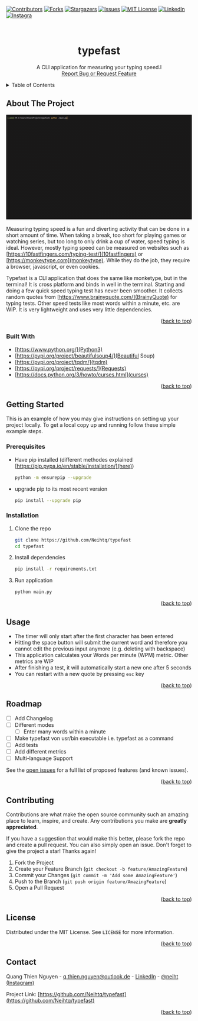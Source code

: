 <a name="readme-top"></a>
[![Contributors][contributors-shield]][contributors-url]
[![Forks][forks-shield]][forks-url]
[![Stargazers][stars-shield]][stars-url]
[![Issues][issues-shield]][issues-url]
[![MIT License][license-shield]][license-url]
[![LinkedIn][linkedin-shield]][linkedin-url]
[![Instagra][instagram-shield]][instagram-url]



<br />
<div align="center">
  <h1 align="center">typefast</h1>

  <p align="center">
    A CLI application for measuring your typing speed.l
    <br />
    <a href="https://github.com/Neihtq/typefast/issues">Report Bug or Request Feature</a>
  </p>
</div>


<details>
  <summary>Table of Contents</summary>
  <ol>
    <li>
      <a href="#about-the-project">About The Project</a>
      <ul>
        <li><a href="#built-with">Built With</a></li>
      </ul>
    </li>
    <li>
      <a href="#getting-started">Getting Started</a>
      <ul>
        <li><a href="#prerequisites">Prerequisites</a></li>
        <li><a href="#installation">Installation</a></li>
      </ul>
    </li>
    <li><a href="#usage">Usage</a></li>
    <li><a href="#roadmap">Roadmap</a></li>
    <li><a href="#contributing">Contributing</a></li>
    <li><a href="#license">License</a></li>
    <li><a href="#contact">Contact</a></li>
    <li><a href="#acknowledgments">Acknowledgments</a></li>
  </ol>
</details>



<!-- ABOUT THE PROJECT -->
## About The Project

![demo](demo/demo.gif)

Measuring typing speed is a fun and diverting activity that can be done in a short amount of time. When taking a break, too short for playing games or watching series, but too long to only drink a cup of water, speed typing is ideal. However, mostly typing speed can be measured on websites such as [https://10fastfingers.com/typing-test/](10fastfingers) or [https://monkeytype.com](monkeytype). While they do the job, they require a browser, javascript, or even cookies. 

Typefast is a CLI application that does the same like monketype, but in the terminal! It is cross platform and binds in well in the terminal. Starting and doing a few quick speed typing test has never been smoother. It collects random quotes from [https://www.brainyquote.com/](BrainyQuote) for typing tests. Other speed tests like most words within a minute, etc. are WIP. It is very lightweight and uses very little dependencies.

<p align="right">(<a href="#readme-top">back to top</a>)</p>



### Built With

* [https://www.python.org/](Python3)
* [https://pypi.org/project/beautifulsoup4/](Beautiful Soup)
* [https://pypi.org/project/tqdm/](tqdm)
* [https://pypi.org/project/requests/](Requests)
* [https://docs.python.org/3/howto/curses.html](curses)

<p align="right">(<a href="#readme-top">back to top</a>)</p>



<!-- GETTING STARTED -->
## Getting Started

This is an example of how you may give instructions on setting up your project locally.
To get a local copy up and running follow these simple example steps.

### Prerequisites

* Have pip installed (different methodes explained [https://pip.pypa.io/en/stable/installation/](here))
    ```sh
    python -m ensurepip --upgrade
    ```
* upgrade pip to its most recent version
    ```sh
    pip install --upgrade pip
    ```

### Installation

1. Clone the repo
   ```sh
   git clone https://github.com/Neihtq/typefast
   cd typefast
   ```
2. Install dependencies
   ```sh
   pip install -r requirements.txt
   ```
3. Run application
   ```sh
   python main.py
   ```

<p align="right">(<a href="#readme-top">back to top</a>)</p>



<!-- USAGE EXAMPLES -->
## Usage
* The timer will only start after the first character has been entered
* Hitting the space button will submit the current word and therefore you cannot edit the previous input anymore (e.g. deleting with backspace)
* This application calculates your Words per minute (WPM) metric. Other metrics are WIP
* After finishing a test, it will automatically start a new one after 5 seconds
* You can restart with a new quote by pressing `esc` key

<p align="right">(<a href="#readme-top">back to top</a>)</p>



<!-- ROADMAP -->
## Roadmap

- [ ] Add Changelog
- [ ] Different modes
    - [ ] Enter many words within a minute
- [ ] Make typefast von usr/bin executable i.e. typefast as a command
- [ ] Add tests
- [ ] Add different metrics
- [ ] Multi-language Support

See the [open issues](https://github.com/Neihtq/typefast/issues) for a full list of proposed features (and known issues).

<p align="right">(<a href="#readme-top">back to top</a>)</p>



<!-- CONTRIBUTING -->
## Contributing

Contributions are what make the open source community such an amazing place to learn, inspire, and create. Any contributions you make are **greatly appreciated**.

If you have a suggestion that would make this better, please fork the repo and create a pull request. You can also simply open an issue.
Don't forget to give the project a star! Thanks again!

1. Fork the Project
2. Create your Feature Branch (`git checkout -b feature/AmazingFeature`)
3. Commit your Changes (`git commit -m 'Add some AmazingFeature'`)
4. Push to the Branch (`git push origin feature/AmazingFeature`)
5. Open a Pull Request

<p align="right">(<a href="#readme-top">back to top</a>)</p>



<!-- LICENSE -->
## License

Distributed under the MIT License. See `LICENSE` for more information.

<p align="right">(<a href="#readme-top">back to top</a>)</p>



<!-- CONTACT -->
## Contact

Quang Thien Nguyen - q.thien.nguyen@outlook.de - [LinkedIn](https://www.linkedin.com/in/thien-quang-nguyen/) - [@neiht (Instagram)](https://www.instagram.com/neiht/)

Project Link: [https://github.com/Neihtq/typefast](https://github.com/Neihtq/typefast)

<p align="right">(<a href="#readme-top">back to top</a>)</p>


<!-- MARKDOWN LINKS & IMAGES -->
<!-- https://www.markdownguide.org/basic-syntax/#reference-style-links -->
[contributors-shield]: https://img.shields.io/github/contributors/neihtq/typefast.svg?style=for-the-badge
[contributors-url]: https://github.com/neihtq/typefast/graphs/contributors
[forks-shield]: https://img.shields.io/github/forks/neihtq/typefast.svg?style=for-the-badge
[forks-url]: https://github.com/neihtq/typefast/network/members
[stars-shield]: https://img.shields.io/github/stars/neihtq/typefast.svg?style=for-the-badge
[stars-url]: https://github.com/neihtq/typefast/stargazers
[issues-shield]: https://img.shields.io/github/issues/neihtq/typefast.svg?style=for-the-badge
[issues-url]: https://github.com/neihtq/typefast/issues
[license-shield]: https://img.shields.io/github/license/neihtq/typefast.svg?style=for-the-badge
[license-url]: https://github.com/neihtq/typefast/blob/main/LICENSE.txt
[linkedin-shield]: https://img.shields.io/badge/-LinkedIn-black.svg?style=for-the-badge&logo=linkedin&colorB=555
[linkedin-url]: https://www.linkedin.com/in/thien-quang-nguyen/
[instagram-shield]: https://img.shields.io/badge/Instagram-E4405F?style=for-the-badge&logo=instagram&logoColor=white
[instagram-url]: https://www.instagram.com/neiht/
[product-screenshot]: demo/demo.mp4